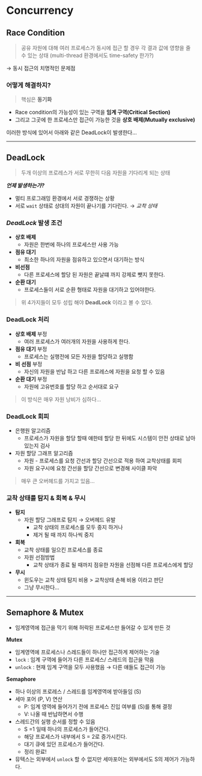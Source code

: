 # Concurrency

## Race Condition

> 공유 자원에 대해 여러 프로세스가 동시에 접근  할 경우 각 결과 값에 영향을 줄 수 있는 상태 (multi-thread 환경에서도 time-safety 한가?)
> 

→ 동시 접근의 치명적인 문제점

### 어떻게 해결하지?

> 핵심은 **동기화**
> 
- Race condition의 가능성이 있는 구역을 **임계 구역(Critical Section)**
- 그리고 그곳에 한 프로세스만 접근이 가능한 것을 **상호 배제(Mutually exclusive)**

이러한 방식에 있어서 아래와 같은 DeadLock이 발생한다…

---

## DeadLock

> 두개 이상의 프로레스가 서로 무한히 다음 자원을 기다리게 되는 상태
> 

***언제 발생하는가?***

- 멀티 프로그래밍 환경에서 서로 경쟁하는 상황
- 서로 `wait` 상태로 상대의 자원이 끝나기를 기다린다. → *교착 상태*

### ***DeadLock*** 발생 조건

- **상호 배제**
    - 자원은 한번에 하나의 프로세스만 사용 가능
- **점유 대기**
    - 최소한 하나의 자원을 점유하고 있으면서 대기하는 방식
- **비선점**
    - 다른 프로세스에 할당 된 자원은 끝날떄 까지 강제로 뺏지 못한다.
- **순환 대기**
    - 프로세스들이 서로 순환 형태로 자원을 대기하고 있어야한다.

> 위 4가지들이 모두 성립 해야 **DeadLock** 이라고 볼 수 있다.
> 

### DeadLock 처리

- **상호 배제** 부정
    - 여러 프로세스가 여러개의 자원을 사용하게 한다.
- **점유 대기** 부정
    - 프로세스는 실행전에 모든 자원을 할당하고 실행함
- **비 선점** 부정
    - 자신의 자원을 반납 하고 다른 프로레스에 자원을 요청 할 수 있음
- **순환 대기** 부정
    - 자원에 고유번호를 할당 하고 순서대로 요구

> 이 방식은 매우 자원 낭비가 심하다…
> 

### DeadLock 회피

- 은행원 알고리즘
    - 프로세스가 자원을 할당 할때 얘한테 할당 한 뒤에도 시스템이 안전 상태로 남아있는지 검사
- 자원 할당 그래프 알고리즘
    - 자원 - 프로세스를 요청 간선과 할당 간선으로 적용 하여 교착상태를 회피
    - 자원 요구시에 요청 간선을 할당 간선으로 변경해 사이클 파악

> 매우 큰 오버헤드를 가지고 있음…
> 

### 교착 상태를 탐지 & 회복 & 무시

- **탐지**
    - 자원 할당 그래프로 탐지 → 오버헤드 유발
        - 교착 상태의 프로세스를 모두 중지 하거나
        - 제거 될 때 까지 하나씩 중지
- **회복**
    - 교착 상태를 일으킨 프로세스를 종료
    - 자원 선점방법
        - 교착 상태가 종료 될 때까지 점유한 자원을 선점해 다른 프로세스에게 할당
- **무시**
    - 윈도우는 교착 상태 탐지 비용 > 교착상태 손해 비용 이라고 판단
    - 그냥 무시한다…

---

## Semaphore & Mutex

- 임계영역에 접근을 막기 위해 허락된 프로세스만 들어갈 수 있게 만든 것

**Mutex**

- 임계영역에 프로세스나 스레드들이 하나만 접근하게 제어하는 기술
- `lock` : 임계 구역에 들어가 다른 프로세스/ 스레드의 접근을 막음
- `unlock` : 현재 임계 구역을 모두 사용했음 → 다른 얘들도 접근이 가능

**Semaphore**

- 하나 이상의 프로레스 / 스레드를 임계영역에 받아들임 (S)
- 세마 포어 (P, V) 연산
    - P: 임계 영역에 들어가기 전에 프로세스 진입 여부를 (S)를 통해 결정
    - V: 나올 때 반납하면서 수행
- 스레드간의 실행 순서를 정할 수 있음
    - S =1 일때 하나의 프로세스가 들어간다.
    - 해당 프로세스가 내부에서 S = 2로 증가시킨다.
    - 대기 큐에 있던 프로세스가 들어간다.
    - 정리 완료!
- 뮤텍스는 외부에서 `unlock` 할 수 없지만 세마포어는 외부에서도 S의 제어가 가능하다.